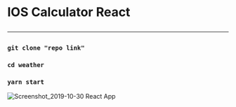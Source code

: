 # IOS Calculator React <hr/>

### `git clone "repo link"`
### `cd weather`
### `yarn start`

![Screenshot_2019-10-30 React App](https://user-images.githubusercontent.com/43873156/67860758-bd54d980-fb2f-11e9-81f4-ffa88cebb563.png)
